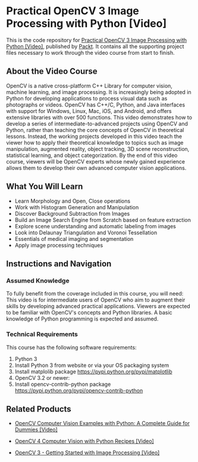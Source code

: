 # Practical OpenCV 3 Image Processing with Python [Video]
This is the code repository for [Practical OpenCV 3 Image Processing with Python [Video]](https://www.packtpub.com/application-development/practical-opencv-3-image-processing-python-video?utm_source=github&utm_medium=repository&utm_campaign=9781787126428), published by [Packt](https://www.packtpub.com/?utm_source=github). It contains all the supporting project files necessary to work through the video course from start to finish.
## About the Video Course
OpenCV is a native cross-platform C++ Library for computer vision, machine learning, and image processing. It is increasingly being adopted in Python for developing applications to process visual data such as photographs or videos. OpenCV has C++/C, Python, and Java interfaces with support for Windows, Linux, Mac, iOS, and Android, and offers extensive libraries with over 500 functions.
This video demonstrates how to develop a series of intermediate-to-advanced projects using OpenCV and Python, rather than teaching the core concepts of OpenCV in theoretical lessons. Instead, the working projects developed in this video teach the viewer how to apply their theoretical knowledge to topics such as image manipulation, augmented reality, object tracking, 3D scene reconstruction, statistical learning, and object categorization. 
By the end of this video course, viewers will be OpenCV experts whose newly gained experience allows them to develop their own advanced computer vision applications.

<H2>What You Will Learn</H2>
<DIV class=book-info-will-learn-text>
<UL>
<LI>Learn Morphology and Open, Close operations 
<LI>Work with Histogram Generation and Manipulation 
<LI>Discover Background Subtraction from Images 
<LI>Build an Image Search Engine from Scratch based on feature extraction 
<LI>Explore scene understanding and automatic labeling from images 
<LI>Look into Delaunay Triangulation and Voronoi Tessellation 
<LI>Essentials of medical imaging and segmentation 
<LI>Apply image processing techniques </LI></UL></DIV>

## Instructions and Navigation
### Assumed Knowledge
To fully benefit from the coverage included in this course, you will need:<br/>
This video is for intermediate users of OpenCV who aim to augment their skills by developing advanced practical applications. Viewers are expected to be familiar with OpenCV's concepts and Python libraries. A basic knowledge of Python programming is expected and assumed.
### Technical Requirements
This course has the following software requirements:<br/>
1. Python 3
1. Install Python 3 from website or via your OS packaging system
2. Install matplolib package https://pypi.python.org/pypi/matplotlib
2. OpenCV 3.2 or newer:
1. Install opencv-contrib-python
package https://pypi.python.org/pypi/opencv-contrib-python

## Related Products
* [OpenCV Computer Vision Examples with Python: A Complete Guide for Dummies [Video]](https://www.packtpub.com/application-development/opencv-computer-vision-examples-python-complete-guide-dummies-video?utm_source=github&utm_medium=repository&utm_campaign=9781838820817)

* [OpenCV 4 Computer Vision with Python Recipes [Video]](https://www.packtpub.com/application-development/opencv-4-computer-vision-python-recipes-video?utm_source=github&utm_medium=repository&utm_campaign=9781789950816)

* [OpenCV 3 - Getting Started with Image Processing [Video]](https://www.packtpub.com/application-development/opencv-3-getting-started-with-image-processing-video?utm_source=github&utm_medium=repository&utm_campaign=9781788292368)

